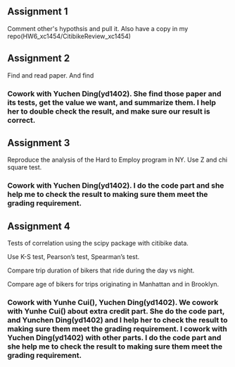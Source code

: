 ## Assignment 1

Comment other's hypothsis and pull it. Also have a copy in my repo(HW6_xc1454/CitibikeReview_xc1454)

## Assignment 2

Find and read paper. And find 

### Cowork with Yuchen Ding(yd1402). She find those paper and its tests, get the value we want, and summarize them.  I help her to double check the result, and make sure our result is correct.

## Assignment 3

Reproduce the analysis of the Hard to Employ program in NY.
Use Z and chi square test.

### Cowork with Yuchen Ding(yd1402). I do the code part and she help me to check the result to making sure them meet the grading requirement.

## Assignment 4

Tests of correlation using the scipy package with citibike data.

Use K-S test, Pearson’s test, Spearman’s test.

Compare trip duration of bikers that ride during the day vs night.

Compare age of bikers for trips originating in Manhattan and in Brooklyn.


### Cowork with Yunhe Cui(), Yuchen Ding(yd1402). We cowork with Yunhe Cui() about extra credit part. She do the code part, and Yunchen Ding(yd1402) and I help her to check the result to making sure them meet the grading requirement. I cowork with Yuchen Ding(yd1402) with other parts. I do the code part and she help me to check the result to making sure them meet the grading requirement.